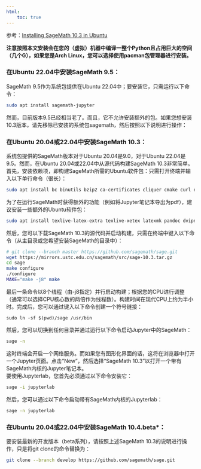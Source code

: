 ```yaml
---
html:
	toc: true
---
```


<!-- @import "[TOC]" {cmd="toc" depthFrom=1 depthTo=6 orderedList=false} -->

参考：[Installing SageMath 10.3 in Ubuntu](https://sagemanifolds.obspm.fr/install_ubuntu.html)

**注意按照本文安装会在您的（虚拟）机器中编译一整个Python且占用巨大的空间（几个G），如果您是Arch Linux，您可以选择使用pacman包管理器进行安装。**

### 在Ubuntu 22.04中安装SageMath 9.5：
SageMath 9.5作为系统包提供在Ubuntu 22.04中；要安装它，只需运行以下命令：
```bash
sudo apt install sagemath-jupyter
```
然而，目前版本9.5已经相当老了。而且，它不允许安装额外的包。如果您想安装10.3版本，请先移除已安装的系统包sagemath，然后按照以下说明进行操作：
### 在Ubuntu 20.04或22.04中安装SageMath 10.3：
系统包提供的SageMath版本对于Ubuntu 20.04是9.0，对于Ubuntu 22.04是9.5。然而，在Ubuntu 20.04或22.04中从源代码构建SageMath 10.3非常简单。<br />首先，安装依赖项，即构建SageMath所需的Ubuntu软件包：只需打开终端并输入以下单行命令（很长）：
```bash
sudo apt install bc binutils bzip2 ca-certificates cliquer cmake curl ecl eclib-tools fflas-ffpack flintqs g++ gengetopt gfan gfortran git glpk-utils gmp-ecm lcalc libatomic-ops-dev libboost-dev libbraiding-dev libbrial-dev libbrial-groebner-dev libbz2-dev libcdd-dev libcdd-tools libcliquer-dev libcurl4-openssl-dev libec-dev libecm-dev libffi-dev libflint-arb-dev libflint-dev libfreetype6-dev libgc-dev libgd-dev libgf2x-dev libgiac-dev libgivaro-dev libglpk-dev libgmp-dev libgsl-dev libhomfly-dev libiml-dev liblfunction-dev liblrcalc-dev liblzma-dev libm4rie-dev libmpc-dev libmpfi-dev libmpfr-dev libncurses5-dev libntl-dev libopenblas-dev libpari-dev libpcre3-dev libplanarity-dev libppl-dev libprimesieve-dev libpython3-dev libqhull-dev libreadline-dev librw-dev libsingular4-dev libsqlite3-dev libssl-dev libsuitesparse-dev libsymmetrica2-dev libz-dev libzmq3-dev libzn-poly-dev m4 make nauty openssl palp pari-doc pari-elldata pari-galdata pari-galpol pari-gp2c pari-seadata patch perl pkg-config planarity ppl-dev python3-distutils python3-venv r-base-dev r-cran-lattice singular sqlite3 sympow tachyon tar tox xcas xz-utils
```
为了在运行SageMath时获得额外的功能（例如将Jupyter笔记本导出为pdf），建议安装一些额外的Ubuntu软件包：
```bash
sudo apt install texlive-latex-extra texlive-xetex latexmk pandoc dvipng
```
然后，您可以下载SageMath 10.3的源代码并启动构建，只需在终端中键入以下命令（从主目录或您希望安装SageMath的目录中）：
```bash
# git clone --branch master https://github.com/sagemath/sage.git
wget https://mirrors.ustc.edu.cn/sagemath/src/sage-10.3.tar.gz
cd sage
make configure
./configure
MAKE="make -j8" make
```
最后一条命令以8个线程（由-j8指定）并行启动构建；根据您的CPU进行调整（通常可以选择CPU核心数的两倍作为线程数）。构建时间在现代CPU上约为半小时。完成后，您可以通过键入以下命令创建一个符号链接：
```
sudo ln -sf $(pwd)/sage /usr/bin
```
然后，您可以切换到任何目录并通过运行以下命令启动Jupyter中的SageMath：
```bash
sage -n
```
这时终端会开启一个网络服务。而如果您有图形化界面的话，这将在浏览器中打开一个Jupyter页面。点击“New”，然后选择“SageMath 10.3”以打开一个带有SageMath内核的Jupyter笔记本。<br />要使用Jupyterlab，您首先必须通过以下命令安装它：
```bash
sage -i jupyterlab
```
然后，您可以通过以下命令启动带有SageMath内核的Jupyterlab：
```bash
sage -n jupyterlab
```
### 在Ubuntu 20.04或22.04中安装SageMath 10.4.beta*：
要安装最新的开发版本（beta系列），请按照上述SageMath 10.3的说明进行操作，只是将git clone的命令替换为：
```bash
git clone --branch develop https://github.com/sagemath/sage.git
```
